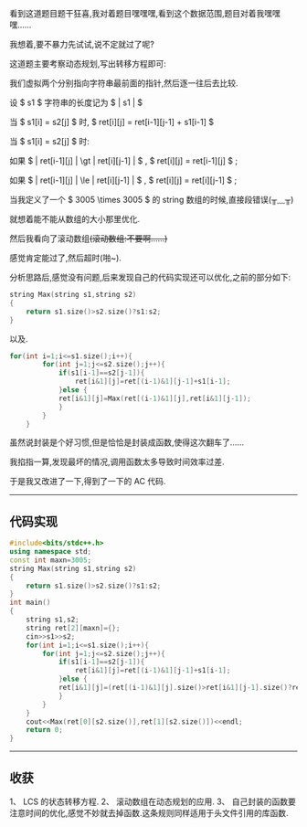 看到这道题目题干狂喜,我对着题目嘿嘿嘿,看到这个数据范围,题目对着我嘿嘿嘿……

我想着,要不暴力先试试,说不定就过了呢?

这道题主要考察动态规划,写出转移方程即可:

我们虚拟两个分别指向字符串最前面的指针,然后逐一往后去比较.

设 $ s1 $ 字符串的长度记为 $ | s1 | $ 

 当 $ s1[i] = s2[j] $ 时, $ ret[i][j] = ret[i-1][j-1] + s1[i-1] $ 

当 $ s1[i] = s2[j] $ 时:

如果 $ | ret[i-1][j] | \gt | ret[i][j-1] | $ ,  $ ret[i][j] = ret[i-1][j] $ ;

如果 $ | ret[i-1][j] | \le | ret[i][j-1] | $ , $ ret[i][j] = ret[i][j-1] $ ;

当我定义了一个 $ 3005 \times 3005 $ 的 string 数组的时候,直接段错误(╥﹏╥)

就想着能不能从数组的大小那里优化.

然后我看向了滚动数组~~(滚动数组:不要啊……)~~

感觉肯定能过了,然后超时(啪~).

分析思路后,感觉没有问题,后来发现自己的代码实现还可以优化,之前的部分如下:

```cpp
string Max(string s1,string s2)
{
    return s1.size()>s2.size()?s1:s2;
}
```

以及.

```cpp
for(int i=1;i<=s1.size();i++){
        for(int j=1;j<=s2.size();j++){
            if(s1[i-1]==s2[j-1]){
                ret[i&1][j]=ret[(i-1)&1][j-1]+s1[i-1];
            }else {
            ret[i&1][j]=Max(ret[(i-1)&1][j],ret[i&1][j-1]);
            }
        }
    }
```

虽然说封装是个好习惯,但是恰恰是封装成函数,使得这次翻车了……

我掐指一算,发现最坏的情况,调用函数太多导致时间效率过差.

于是我又改进了一下,得到了一下的 AC 代码.

------------

## 代码实现

```cpp
#include<bits/stdc++.h>
using namespace std;
const int maxn=3005;
string Max(string s1,string s2)
{
    return s1.size()>s2.size()?s1:s2;
}
int main()  
{
    string s1,s2;
    string ret[2][maxn]={};
    cin>>s1>>s2;
    for(int i=1;i<=s1.size();i++){
        for(int j=1;j<=s2.size();j++){
            if(s1[i-1]==s2[j-1]){
                ret[i&1][j]=ret[(i-1)&1][j-1]+s1[i-1];
            }else {
            ret[i&1][j]=(ret[(i-1)&1][j].size()>ret[i&1][j-1].size()?ret[(i-1)&1][j]:ret[i&1][j-1]);
            }
        }
    }
    cout<<Max(ret[0][s2.size()],ret[1][s2.size()])<<endl;
    return 0;
}
```
------------

## 收获

1、 LCS 的状态转移方程.
2、 滚动数组在动态规划的应用.
3、 自己封装的函数要注意时间的优化,感觉不妙就去掉函数.这条规则同样适用于头文件引用的库函数.